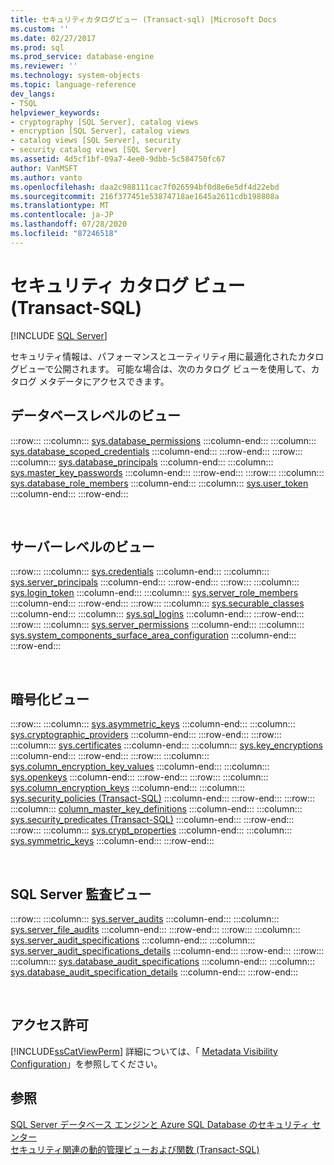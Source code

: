 ```yaml
---
title: セキュリティカタログビュー (Transact-sql) |Microsoft Docs
ms.custom: ''
ms.date: 02/27/2017
ms.prod: sql
ms.prod_service: database-engine
ms.reviewer: ''
ms.technology: system-objects
ms.topic: language-reference
dev_langs:
- TSQL
helpviewer_keywords:
- cryptography [SQL Server], catalog views
- encryption [SQL Server], catalog views
- catalog views [SQL Server], security
- security catalog views [SQL Server]
ms.assetid: 4d5cf1bf-09a7-4ee0-9dbb-5c584750fc67
author: VanMSFT
ms.author: vanto
ms.openlocfilehash: daa2c988111cac7f026594bf0d8e6e5df4d22ebd
ms.sourcegitcommit: 216f377451e53874718ae1645a2611cdb198808a
ms.translationtype: MT
ms.contentlocale: ja-JP
ms.lasthandoff: 07/28/2020
ms.locfileid: "87246518"
---
```

# <a name="security-catalog-views-transact-sql"></a>セキュリティ カタログ ビュー (Transact-SQL)
[!INCLUDE [SQL Server](../../includes/applies-to-version/sqlserver.md)]

  セキュリティ情報は、パフォーマンスとユーティリティ用に最適化されたカタログビューで公開されます。 可能な場合は、次のカタログ ビューを使用して、カタログ メタデータにアクセスできます。  
  
## <a name="database-level-views"></a>データベースレベルのビュー   
  
:::row:::
    :::column:::
        [sys.database_permissions](../../relational-databases/system-catalog-views/sys-database-permissions-transact-sql.md)
    :::column-end:::
    :::column:::
        [sys.database_scoped_credentials](../../relational-databases/system-catalog-views/sys-database-scoped-credentials-transact-sql.md)
    :::column-end:::
:::row-end:::
:::row:::
    :::column:::
        [sys.database_principals](../../relational-databases/system-catalog-views/sys-database-principals-transact-sql.md)
    :::column-end:::
    :::column:::
        [sys.master_key_passwords](../../relational-databases/system-catalog-views/sys-master-key-passwords-transact-sql.md)
    :::column-end:::
:::row-end:::
:::row:::
    :::column:::
        [sys.database_role_members](../../relational-databases/system-catalog-views/sys-database-role-members-transact-sql.md)
    :::column-end:::
    :::column:::
        [sys.user_token](../../relational-databases/system-catalog-views/sys-user-token-transact-sql.md)
    :::column-end:::
:::row-end:::

&nbsp;

## <a name="server-level-views"></a>サーバーレベルのビュー  

:::row:::
    :::column:::
        [sys.credentials](../../relational-databases/system-catalog-views/sys-credentials-transact-sql.md)
    :::column-end:::
    :::column:::
        [sys.server_principals](../../relational-databases/system-catalog-views/sys-server-principals-transact-sql.md)
    :::column-end:::
:::row-end:::
:::row:::
    :::column:::
        [sys.login_token](../../relational-databases/system-catalog-views/sys-login-token-transact-sql.md)
    :::column-end:::
    :::column:::
        [sys.server_role_members](../../relational-databases/system-catalog-views/sys-server-role-members-transact-sql.md)
    :::column-end:::
:::row-end:::
:::row:::
    :::column:::
        [sys.securable_classes](../../relational-databases/system-catalog-views/sys-securable-classes-transact-sql.md)
    :::column-end:::
    :::column:::
        [sys.sql_logins](../../relational-databases/system-catalog-views/sys-sql-logins-transact-sql.md)
    :::column-end:::
:::row-end:::
:::row:::
    :::column:::
        [sys.server_permissions](../../relational-databases/system-catalog-views/sys-server-permissions-transact-sql.md)
    :::column-end:::
    :::column:::
        [sys.system_components_surface_area_configuration](../../relational-databases/system-catalog-views/sys-system-components-surface-area-configuration-transact-sql.md)
    :::column-end:::
:::row-end:::

&nbsp;
  
## <a name="encryption-views"></a>暗号化ビュー  
  
:::row:::
    :::column:::
        [sys.asymmetric_keys](../../relational-databases/system-catalog-views/sys-asymmetric-keys-transact-sql.md)
    :::column-end:::
    :::column:::
        [sys.cryptographic_providers](../../relational-databases/system-catalog-views/sys-cryptographic-providers-transact-sql.md)
    :::column-end:::
:::row-end:::
:::row:::
    :::column:::
        [sys.certificates](../../relational-databases/system-catalog-views/sys-certificates-transact-sql.md)
    :::column-end:::
    :::column:::
        [sys.key_encryptions](../../relational-databases/system-catalog-views/sys-key-encryptions-transact-sql.md)
    :::column-end:::
:::row-end:::
:::row:::
    :::column:::
        [sys.column_encryption_key_values](../../relational-databases/system-catalog-views/sys-column-encryption-key-values-transact-sql.md)
    :::column-end:::
    :::column:::
        [sys.openkeys](../../relational-databases/system-catalog-views/sys-openkeys-transact-sql.md)
    :::column-end:::
:::row-end:::
:::row:::
    :::column:::
        [sys.column_encryption_keys](../../relational-databases/system-catalog-views/sys-column-encryption-keys-transact-sql.md)
    :::column-end:::
    :::column:::
        [sys.security_policies &#40;Transact-SQL&#41;](../../relational-databases/system-catalog-views/sys-security-policies-transact-sql.md)
    :::column-end:::
:::row-end:::
:::row:::
    :::column:::
        [column_master_key_definitions](../../relational-databases/system-catalog-views/sys-column-master-keys-transact-sql.md)
    :::column-end:::
    :::column:::
        [sys.security_predicates &#40;Transact-SQL&#41;](../../relational-databases/system-catalog-views/sys-security-predicates-transact-sql.md)
    :::column-end:::
:::row-end:::
:::row:::
    :::column:::
        [sys.crypt_properties](../../relational-databases/system-catalog-views/sys-crypt-properties-transact-sql.md)
    :::column-end:::
    :::column:::
        [sys.symmetric_keys](../../relational-databases/system-catalog-views/sys-symmetric-keys-transact-sql.md)
    :::column-end:::
:::row-end:::

&nbsp;

## <a name="sql-server-audit-views"></a>SQL Server 監査ビュー  
  
:::row:::
    :::column:::
        [sys.server_audits](../../relational-databases/system-catalog-views/sys-server-audits-transact-sql.md)
    :::column-end:::
    :::column:::
        [sys.server_file_audits](../../relational-databases/system-catalog-views/sys-server-file-audits-transact-sql.md)
    :::column-end:::
:::row-end:::
:::row:::
    :::column:::
        [sys.server_audit_specifications](../../relational-databases/system-catalog-views/sys-server-audit-specifications-transact-sql.md)
    :::column-end:::
    :::column:::
        [sys.server_audit_specifications_details](../../relational-databases/system-catalog-views/sys-server-audit-specification-details-transact-sql.md)
    :::column-end:::
:::row-end:::
:::row:::
    :::column:::
        [sys.database_audit_specifications](../../relational-databases/system-catalog-views/sys-database-audit-specifications-transact-sql.md)
    :::column-end:::
    :::column:::
        [sys.database_audit_specification_details](../../relational-databases/system-catalog-views/sys-database-audit-specification-details-transact-sql.md)
    :::column-end:::
:::row-end:::

&nbsp;

## <a name="permissions"></a>アクセス許可  
 [!INCLUDE[ssCatViewPerm](../../includes/sscatviewperm-md.md)] 詳細については、「 [Metadata Visibility Configuration](../../relational-databases/security/metadata-visibility-configuration.md)」を参照してください。  
  
## <a name="see-also"></a>参照  
 [SQL Server データベース エンジンと Azure SQL Database のセキュリティ センター](../../relational-databases/security/security-center-for-sql-server-database-engine-and-azure-sql-database.md)   
 [セキュリティ関連の動的管理ビューおよび関数 &#40;Transact-SQL&#41;](../../relational-databases/system-dynamic-management-views/security-related-dynamic-management-views-and-functions-transact-sql.md)  
  
  
